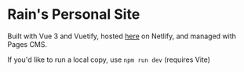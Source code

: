 # Rain's Personal Site

Built with Vue 3 and Vuetify, hosted [here](https://www.rainyohe.com) on Netlify, and managed with Pages CMS.

If you'd like to run a local copy, use `npm run dev` (requires Vite)
